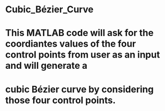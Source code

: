 # Cubic_Bézier_Curve
# This MATLAB code will ask for the coordiantes values of the four control points from user as an input and will generate a
# cubic Bézier curve by considering those four control points.
